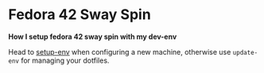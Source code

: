 # Fedora 42 Sway Spin

**How I setup fedora 42 sway spin with my dev-env**

Head to [setup-env](setup-env.md) when configuring a new machine, otherwise use `update-env` for managing your
dotfiles.

